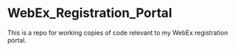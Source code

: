 # WebEx_Registration_Portal

This is a repo for working copies of code relevant to my WebEx registration portal. 
